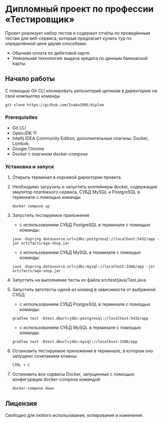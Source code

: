 # Дипломный проект по профессии «Тестировщик»

Проект реализует набор тестов и содержит отчёты по проведённым тестам для веб-сервиса, который предлагает купить тур по определённой цене двумя способами:

* Обычная оплата по дебетовой карте.
* Уникальная технология: выдача кредита по данным банковской карты.

## Начало работы

С помощью Git CLI клонировать репозиторий целиком в директорию на свой компьютер команды
```
git clone https://github.com/Inaba1995/diplom
```

### Prerequisites

* Git CLI
* OpenJDK 11
* Intellij IDEA Community Edition, дополнительные плагины: Docker, Lombok.
* Google Chrome
* Docker с плагином docker-compose

### Установка и запуск
1. Открыть терминал в корневой директории проекта.
1. Необходимо загрузить и запустить контейнеры docker, содержащие эмулятор платёжного сервиса, СУБД MySQL и PostgreSQL в терминале с помощью команды 

    ```
    docker compose up
    ```
1. Запустить тестируемое приложение
   * с использованием СУБД PostgreSQL в терминале с помощью команды:
    ```
    java -Dspring.datasource.url=jdbc:postgresql://localhost:5432/app -jar artifacts/aqa-shop.jar
    ```
   * с использованием СУБД MySQL в терминале с помощью команды:
   ```
   java -Dspring.datasource.url=jdbc:mysql://localhost:3306/app -jar artifacts/aqa-shop.jar
   ```
1. Запустить на выполнение тесты из файла src/test/java/Test.java.

1. Запустить автотесты одной из команд в зависимости от выбранной СУБД:
   * с использованием СУБД PostgreSQL в терминале с помощью команды:
    ```
    gradlew test -Dtest.dburl=jdbc:postgresql://localhost:5432/app
    ```
   * с использованием СУБД MySQL в терминале с помощью команды:
    ```
    gradlew test -Dtest.dburl=jdbc:mysql://localhost:3306/app
    ```
1. Остановить тестируемое приложение в терминале, в котором оно запущено сочетанием клавиш:

    ```
    CTRL + C
    ```
1. Остановить все сервисы Docker, запущенные с помощью конфигурации docker-compose командой:
    ```
    docker-compose down
    ```
## Лицензия

Свободно для любого использования, копирования и изменения.